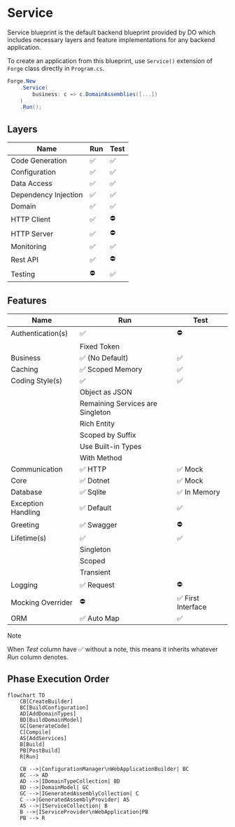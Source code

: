 # Service

Service blueprint is the default backend blueprint provided by DO which
includes necessary layers and feature implementations for any backend
application.

To create an application from this blueprint, use `Service()` extension of
`Forge` class directly in `Program.cs`.

```csharp
Forge.New
    .Service(
        business: c => c.DomainAssemblies([...])
    )
    .Run();
```

## Layers

| Name                 | Run                | Test               |
| -------------------- | ------------------ | ------------------ |
| Code Generation      | :white_check_mark: | :white_check_mark: |
| Configuration        | :white_check_mark: | :white_check_mark: |
| Data Access          | :white_check_mark: | :white_check_mark: |
| Dependency Injection | :white_check_mark: | :white_check_mark: |
| Domain               | :white_check_mark: | :white_check_mark: |
| HTTP Client          | :white_check_mark: | :no_entry:         |
| HTTP Server          | :white_check_mark: | :no_entry:         |
| Monitoring           | :white_check_mark: | :white_check_mark: |
| Rest API             | :white_check_mark: | :no_entry:         |
| Testing              | :no_entry:         | :white_check_mark: |

## Features

| Name               | Run                              | Test                               |
| ------------------ | -------------------------------- | ---------------------------------- |
| Authentication(s)  | :white_check_mark:               | :no_entry:                         |
|                    | Fixed Token                      |                                    |
| Business           | :white_check_mark: (No Default)  | :white_check_mark:                 |
| Caching            | :white_check_mark: Scoped Memory | :white_check_mark:                 |
| Coding Style(s)    | :white_check_mark:               | :white_check_mark:                 |
|                    | Object as JSON                   |                                    |
|                    | Remaining Services are Singleton |                                    |
|                    | Rich Entity                      |                                    |
|                    | Scoped by Suffix                 |                                    |
|                    | Use Built-in Types               |                                    |
|                    | With Method                      |                                    |
| Communication      | :white_check_mark: HTTP          | :white_check_mark: Mock            |
| Core               | :white_check_mark: Dotnet        | :white_check_mark: Mock            |
| Database           | :white_check_mark: Sqlite        | :white_check_mark: In Memory       |
| Exception Handling | :white_check_mark: Default       | :white_check_mark:                 |
| Greeting           | :white_check_mark: Swagger       | :no_entry:                         |
| Lifetime(s)        | :white_check_mark:               | :white_check_mark:                 |
|                    | Singleton                        |                                    |
|                    | Scoped                           |                                    |
|                    | Transient                        |                                    |
| Logging            | :white_check_mark: Request       | :no_entry:                         |
| Mocking Overrider  | :no_entry:                       | :white_check_mark: First Interface |
| ORM                | :white_check_mark: Auto Map      | :white_check_mark:                 |

> [!NOTE]
>
> When _Test_ column have :white_check_mark: without a note, this means it
> inherits whatever _Run_ column denotes.

## Phase Execution Order

```mermaid
flowchart TD
    CB[CreateBuilder]
    BC[BuildConfiguration]
    AD[AddDomainTypes]
    BD[BuildDomainModel]
    GC[GenerateCode]
    C[Compile]
    AS[AddServices]
    B[Build]
    PB[PostBuild]
    R[Run]

    CB -->|ConfigurationManager\nWebApplicationBuilder| BC
    BC --> AD
    AD -->|IDomainTypeCollection| BD
    BD -->|DomainModel| GC
    GC -->|IGeneratedAssemblyCollection| C
    C -->|GeneratedAssemblyProvider| AS
    AS -->|IServiceCollection| B
    B -->|IServiceProvider\nWebApplication|PB
    PB --> R
```
